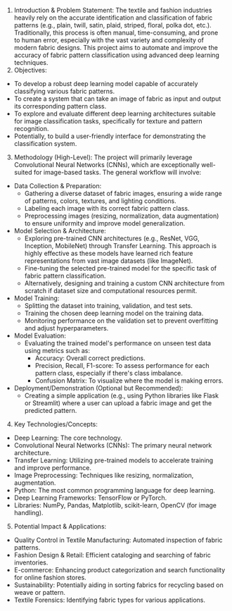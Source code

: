 1. Introduction & Problem Statement:
The textile and fashion industries heavily rely on the accurate identification and classification of fabric patterns (e.g., plain, twill, satin, plaid, striped, floral, polka dot, etc.). Traditionally, this process is often manual, time-consuming, and prone to human error, especially with the vast variety and complexity of modern fabric designs. This project aims to automate and improve the accuracy of fabric pattern classification using advanced deep learning techniques.
2. Objectives:
 * To develop a robust deep learning model capable of accurately classifying various fabric patterns.
 * To create a system that can take an image of fabric as input and output its corresponding pattern class.
 * To explore and evaluate different deep learning architectures suitable for image classification tasks, specifically for texture and pattern recognition.
 * Potentially, to build a user-friendly interface for demonstrating the classification system.
3. Methodology (High-Level):
The project will primarily leverage Convolutional Neural Networks (CNNs), which are exceptionally well-suited for image-based tasks. The general workflow will involve:
 * Data Collection & Preparation:
   * Gathering a diverse dataset of fabric images, ensuring a wide range of patterns, colors, textures, and lighting conditions.
   * Labeling each image with its correct fabric pattern class.
   * Preprocessing images (resizing, normalization, data augmentation) to ensure uniformity and improve model generalization.
 * Model Selection & Architecture:
   * Exploring pre-trained CNN architectures (e.g., ResNet, VGG, Inception, MobileNet) through Transfer Learning. This approach is highly effective as these models have learned rich feature representations from vast image datasets (like ImageNet).
   * Fine-tuning the selected pre-trained model for the specific task of fabric pattern classification.
   * Alternatively, designing and training a custom CNN architecture from scratch if dataset size and computational resources permit.
 * Model Training:
   * Splitting the dataset into training, validation, and test sets.
   * Training the chosen deep learning model on the training data.
   * Monitoring performance on the validation set to prevent overfitting and adjust hyperparameters.
 * Model Evaluation:
   * Evaluating the trained model's performance on unseen test data using metrics such as:
     * Accuracy: Overall correct predictions.
     * Precision, Recall, F1-score: To assess performance for each pattern class, especially if there's class imbalance.
     * Confusion Matrix: To visualize where the model is making errors.
 * Deployment/Demonstration (Optional but Recommended):
   * Creating a simple application (e.g., using Python libraries like Flask or Streamlit) where a user can upload a fabric image and get the predicted pattern.
4. Key Technologies/Concepts:
 * Deep Learning: The core technology.
 * Convolutional Neural Networks (CNNs): The primary neural network architecture.
 * Transfer Learning: Utilizing pre-trained models to accelerate training and improve performance.
 * Image Preprocessing: Techniques like resizing, normalization, augmentation.
 * Python: The most common programming language for deep learning.
 * Deep Learning Frameworks: TensorFlow or PyTorch.
 * Libraries: NumPy, Pandas, Matplotlib, scikit-learn, OpenCV (for image handling).
5. Potential Impact & Applications:
 * Quality Control in Textile Manufacturing: Automated inspection of fabric patterns.
 * Fashion Design & Retail: Efficient cataloging and searching of fabric inventories.
 * E-commerce: Enhancing product categorization and search functionality for online fashion stores.
 * Sustainability: Potentially aiding in sorting fabrics for recycling based on weave or pattern.
 * Textile Forensics: Identifying fabric types for various applications.
